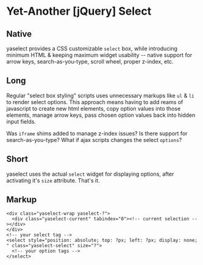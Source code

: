 # Yet-Another [jQuery] Select

## Native

yaselect provides a CSS customizable ``select`` box, while introducing minimum HTML & keeping maximum widget usability -- native support for arrow keys, search-as-you-type, scroll wheel, proper z-index, etc.

## Long

Regular "select box styling" scripts uses unnecessary markups like ``ul`` & ``li`` to render select options. This approach means having to add reams of javascript to create new html elements, copy option values into those elements, manage arrow keys, pass chosen option values back into hidden input fields.

Was ``iframe`` shims added to manage z-index issues? Is there support for search-as-you-type? What if ajax scripts changes the select ``options``?

## Short

yaselect uses the actual ``select`` widget for displaying options, after activating it's ``size`` attribute. That's it.

## Markup

    <div class="yaselect-wrap yaselect-?">
      <div class="yaselect-current" tabindex="0"><!-- current selection --></div>
    </div>
    <!-- your select tag -->
    <select style="position: absolute; top: ?px; left: ?px; display: none; " class="yaselect-select" size="?">
      <!-- your option tags -->
    </select>
